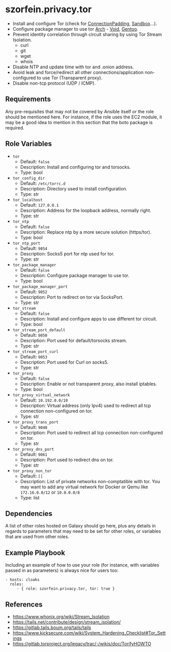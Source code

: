szorfein.privacy.tor
====================

- Install and configure Tor (check for [ConnectionPadding](https://www.whonix.org/wiki/Whonix-Gateway_Security#Tor_Connection_Padding), [Sandbox](https://www.whonix.org/wiki/Whonix-Gateway_Security#Seccomp)...).
- Configure package manager to use tor [Arch](https://wiki.archlinux.org/title/Tor#Pacman) - [Void](https://docs.voidlinux.org/xbps/repositories/mirrors/tor.html), [Gentoo](https://wiki.gentoo.org/wiki/Tor#Portage).
- Prevent identity correlation through circuit sharing by using Tor Stream Isolation.
  - curl
  - git
  - wget
  - whois
- Disable NTP and update time with tor and .onion address.
- Avoid leak and force/redirect all other connections/application non-configured to use Tor (Transparent proxy).
- Disable non-tcp protocol (UDP / ICMP).

Requirements
------------

Any pre-requisites that may not be covered by Ansible itself or the role should be mentioned here. For instance, if the role uses the EC2 module, it may be a good idea to mention in this section that the boto package is required.

Role Variables
--------------

- `tor`
  - Default: `false`
  - Description: Install and configuring tor and torsocks.
  - Type: bool
- `tor_config_dir`
  - Default: `/etc/torrc.d`
  - Description: Directory used to install configuration.
  - Type: str
- `tor_localhost`
  - Default: `127.0.0.1`
  - Description: Address for the loopback address, normally right.
  - Type: str
- `tor_ntp`
  - Default: `false`
  - Description: Replace ntp by a more secure solution (https/tor).
  - Type: bool
- `tor_ntp_port`
  - Default: `9054`
  - Description: Socks5 port for ntp used for tor.
  - Type: str
- `tor_package_manager`
  - Default: `false`
  - Description: Configure package manager to use tor.
  - Type: bool
- `tor_package_manager_port`
  - Default: `9052`
  - Description: Port to redirect on tor via SocksPort.
  - Type: str
- `tor_stream`
  - Default: `false`
  - Description: Install and configure apps to use different tor circuit.
  - Type: bool
- `tor_stream_port_default`
  - Default: `9050`
  - Description: Port used for default/torsocks stream.
  - Type: str
- `tor_stream_port_curl`
  - Default: `9053`
  - Description: Port used for Curl on socks5.
  - Type: str
- `tor_proxy`
  - Default: `false`
  - Description: Enable or not transparent proxy, also install iptables.
  - Type: bool
- `tor_proxy_virtual_network`
  - Default: `10.192.0.0/10`
  - Description: Virtual address (only Ipv4) used to redirect all tcp connection non-configured on tor.
  - Type: str
- `tor_proxy_trans_port`
  - Default: `9040`
  - Description: Port used to redirect all tcp connection non-configured on tor.
  - Type: str
- `tor_proxy_dns_port`
  - Default: `9061`
  - Description: Port used to redirect dns on tor.
  - Type: str
- `tor_proxy_non_tor`
  - Default: `[]`
  - Description: List of private networks non-comptatible with tor. You may want to add any virtual network for Docker or Qemu like `172.16.0.0/12` or `10.0.0.0/8`
  - Type: list

Dependencies
------------

A list of other roles hosted on Galaxy should go here, plus any details in regards to parameters that may need to be set for other roles, or variables that are used from other roles.

Example Playbook
----------------

Including an example of how to use your role (for instance, with variables passed in as parameters) is always nice for users too:

    - hosts: cloaks
      roles:
         - { role: szorfein.privacy.tor, tor: true }

References
----------

- https://www.whonix.org/wiki/Stream_Isolation
- https://tails.net/contribute/design/stream_isolation/
- https://gitlab.tails.boum.org/tails/tails
- https://www.kicksecure.com/wiki/System_Hardening_Checklist#Tor_Settings
- https://gitlab.torproject.org/legacy/trac/-/wikis/doc/TorifyHOWTO
